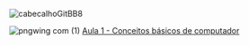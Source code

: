 ![cabecalhoGitBB8](https://github.com/brunamota/TopicosDeComputacao/assets/66503956/86afa557-e7b5-42c1-8fa4-9e3e8217e8d8)

![pngwing com (1)](https://github.com/brunamota/TopicosDeComputacao/assets/66503956/10597bc8-1802-411a-9f01-da651980d89d) [Aula 1 - Conceitos básicos de computador](https://github.com/brunamota/TopicosDeComputacao/files/15029468/Aula.1.-.Introducao.pdf)
